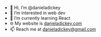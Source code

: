 - 👋 Hi, I’m @danieladickey
- 👀 I’m interested in web dev
- 🌱 I’m currently learning React
- 🌐 My website is [danieladickey.com](danieladickey.com)
- 📫 Reach me at [danieladickey@gmail.com](mailto:danieladickey@gmail.com)

<!---
danieladickey/danieladickey is a ✨ special ✨ repository because its `README.md` (this file) appears on your GitHub profile.
You can click the Preview link to take a look at your changes.
--->
